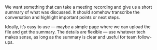 We want something that can take a meeting recording and give us a short summary of what was discussed.
It should somehow transcribe the conversation and highlight important points or next steps.

Ideally, it’s easy to use — maybe a simple page where we can upload the file and get the summary.
The details are flexible — use whatever tech makes sense, as long as the summary is clear and useful for team follow-ups.